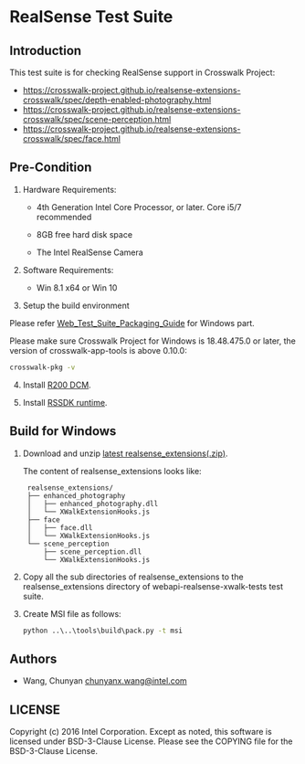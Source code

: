 # RealSense Test Suite

## Introduction

This test suite is for checking RealSense support in Crosswalk Project:
* https://crosswalk-project.github.io/realsense-extensions-crosswalk/spec/depth-enabled-photography.html
* https://crosswalk-project.github.io/realsense-extensions-crosswalk/spec/scene-perception.html
* https://crosswalk-project.github.io/realsense-extensions-crosswalk/spec/face.html

## Pre-Condition

1. Hardware Requirements:

   - 4th Generation Intel Core Processor, or later. Core i5/7 recommended

   - 8GB free hard disk space

   - The Intel RealSense Camera

2. Software Requirements:

   - Win 8.1 x64 or Win 10

3. Setup the build environment

  Please refer [Web_Test_Suite_Packaging_Guide](https://github.com/crosswalk-project/crosswalk-test-suite/blob/master/doc/Web_Test_Suite_Packaging_Guide.md)
  for Windows part.

   Please make sure Crosswalk Project for Windows is 18.48.475.0 or later, the version of
   crosswalk-app-tools is above 0.10.0:
   
   ```bat
   crosswalk-pkg -v
   ```

4. Install [R200 DCM](https://downloadmirror.intel.com/25044/eng/intel_rs_dcm_r200_2.1.24.6664.exe).

5. Install [RSSDK runtime](http://registrationcenter-download.intel.com/akdlm/irc_nas/8516/intel_rs_sdk_runtime_8.0.24.6528.exe).

## Build for Windows

1. Download and unzip [latest realsense_extensions(.zip)](https://github.com/crosswalk-project/realsense-extensions-crosswalk/releases/download/v18.6.0/realsense_extensions_v18.6.0.zip).

   The content of realsense_extensions looks like:

        realsense_extensions/
        ├── enhanced_photography
        │   ├── enhanced_photography.dll
        │   └── XWalkExtensionHooks.js
        ├── face
        │   ├── face.dll
        │   └── XWalkExtensionHooks.js
        └── scene_perception
            ├── scene_perception.dll
            └── XWalkExtensionHooks.js

2. Copy all the sub directories of realsense_extensions to the realsense_extensions directory of
   webapi-realsense-xwalk-tests test suite.

3. Create MSI file as follows:

   ```bat
   python ..\..\tools\build\pack.py -t msi
   ```

## Authors

* Wang, Chunyan <chunyanx.wang@intel.com>

## LICENSE

Copyright (c) 2016 Intel Corporation.
Except as noted, this software is licensed under BSD-3-Clause License.
Please see the COPYING file for the BSD-3-Clause License.

